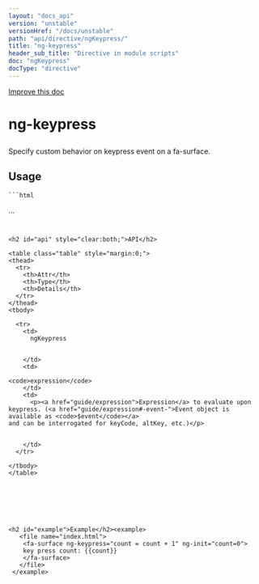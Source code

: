 ```yaml
---
layout: "docs_api"
version: "unstable"
versionHref: "/docs/unstable"
path: "api/directive/ngKeypress/"
title: "ng-keypress"
header_sub_title: "Directive in module scripts"
doc: "ngKeypress"
docType: "directive"
---
```


<div class="improve-docs">
  <a href='https://github.com/Famous/famous-angular/edit/master/src/scripts/directives/fa-input.js#L496'>
    Improve this doc
  </a>
</div>





<h1 class="api-title">

  ng-keypress



</h1>





Specify custom behavior on keypress event on a fa-surface.






  
<h2 id="usage">Usage</h2>
  
    ```html
  <ANY
    ng-keypress="">
  ...
  </ANY>
  ```
    
  
<h2 id="api" style="clear:both;">API</h2>

<table class="table" style="margin:0;">
  <thead>
    <tr>
      <th>Attr</th>
      <th>Type</th>
      <th>Details</th>
    </tr>
  </thead>
  <tbody>
    
    <tr>
      <td>
        ngKeypress
        
        
      </td>
      <td>
        
  <code>expression</code>
      </td>
      <td>
        <p><a href="guide/expression">Expression</a> to evaluate upon
keypress. (<a href="guide/expression#-event-">Event object is available as <code>$event</code></a>
and can be interrogated for keyCode, altKey, etc.)</p>

        
      </td>
    </tr>
    
  </tbody>
</table>

  

  



<h2 id="example">Example</h2><example>
     <file name="index.html">
      <fa-surface ng-keypress="count = count + 1" ng-init="count=0">
      key press count: {{count}}
      </fa-surface>
     </file>
   </example>


